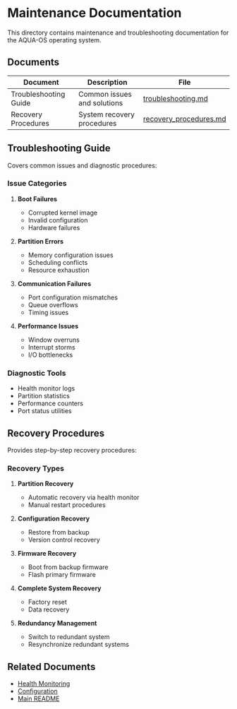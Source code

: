 # Maintenance Documentation

This directory contains maintenance and troubleshooting documentation for the AQUA-OS operating system.

## Documents

| Document | Description | File |
|----------|-------------|------|
| Troubleshooting Guide | Common issues and solutions | [troubleshooting.md](./troubleshooting.md) |
| Recovery Procedures | System recovery procedures | [recovery_procedures.md](./recovery_procedures.md) |

## Troubleshooting Guide

Covers common issues and diagnostic procedures:

### Issue Categories

1. **Boot Failures**
   - Corrupted kernel image
   - Invalid configuration
   - Hardware failures

2. **Partition Errors**
   - Memory configuration issues
   - Scheduling conflicts
   - Resource exhaustion

3. **Communication Failures**
   - Port configuration mismatches
   - Queue overflows
   - Timing issues

4. **Performance Issues**
   - Window overruns
   - Interrupt storms
   - I/O bottlenecks

### Diagnostic Tools

- Health monitor logs
- Partition statistics
- Performance counters
- Port status utilities

## Recovery Procedures

Provides step-by-step recovery procedures:

### Recovery Types

1. **Partition Recovery**
   - Automatic recovery via health monitor
   - Manual restart procedures

2. **Configuration Recovery**
   - Restore from backup
   - Version control recovery

3. **Firmware Recovery**
   - Boot from backup firmware
   - Flash primary firmware

4. **Complete System Recovery**
   - Factory reset
   - Data recovery

5. **Redundancy Management**
   - Switch to redundant system
   - Resynchronize redundant systems

## Related Documents

- [Health Monitoring](../installation/health_monitoring.md)
- [Configuration](../configuration/)
- [Main README](../README.md)
